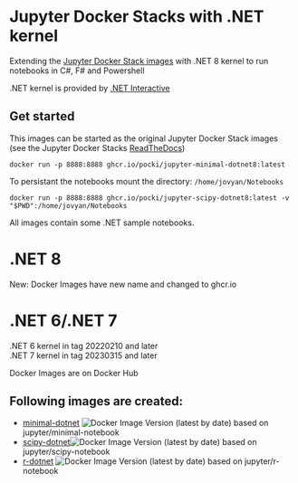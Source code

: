 # Jupyter Docker Stacks with .NET kernel

Extending the [Jupyter Docker Stack images](https://github.com/jupyter/docker-stacks) with .NET 8 kernel to run notebooks in C#, F# and Powershell

.NET kernel is provided by [.NET Interactive](https://github.com/dotnet/interactive)

## Get started

This images can be started as the original Jupyter Docker Stack images (see the Jupyter Docker Stacks [ReadTheDocs](https://jupyter-docker-stacks.readthedocs.io/en/latest/index.html))

```
docker run -p 8888:8888 ghcr.io/pocki/jupyter-minimal-dotnet8:latest
```

To persistant the notebooks mount the directory: `/home/jovyan/Notebooks`
```
docker run -p 8888:8888 ghcr.io/pocki/jupyter-scipy-dotnet8:latest -v "$PWD":/home/jovyan/Notebooks
```

All images contain some .NET sample notebooks.

# .NET 8

New: Docker Images have new name and changed to ghcr.io



# .NET 6/.NET 7

.NET 6 kernel in tag 20220210 and later  
.NET 7 kernel in tag 20230315 and later  

Docker Images are on Docker Hub

## Following images are created:
* [minimal-dotnet](https://hub.docker.com/r/pocki/minimal-dotnet) ![Docker Image Version (latest by date)](https://img.shields.io/docker/v/pocki/minimal-dotnet) based on jupyter/minimal-notebook
* [scipy-dotnet](https://hub.docker.com/r/pocki/scipy-dotnet)![Docker Image Version (latest by date)](https://img.shields.io/docker/v/pocki/scipy-dotnet) based on jupyter/scipy-notebook
* [r-dotnet](https://hub.docker.com/r/pocki/r-dotnet) ![Docker Image Version (latest by date)](https://img.shields.io/docker/v/pocki/r-dotnet) based on jupyter/r-notebook


